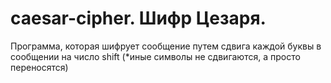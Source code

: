 # caesar-cipher. Шифр Цезаря.
Программа, которая шифрует сообщение путем сдвига каждой буквы в сообщении на число shift (*иные символы не сдвигаются, а просто переносятся)

